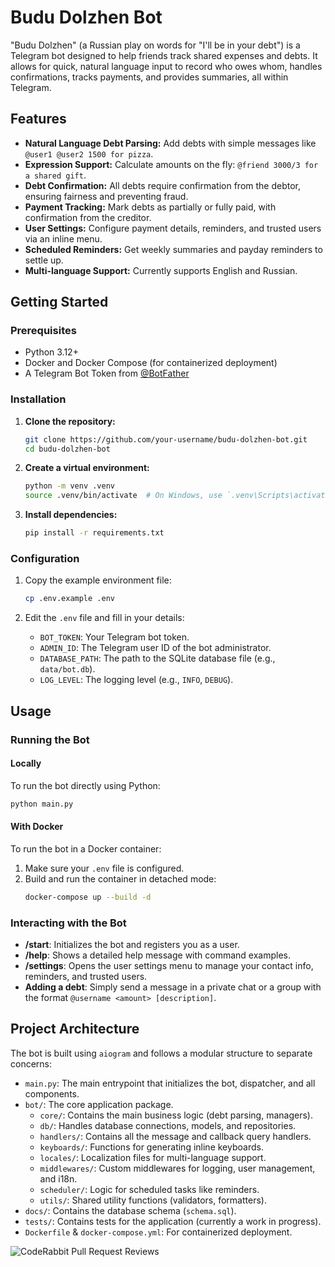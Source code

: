# Budu Dolzhen Bot

"Budu Dolzhen" (a Russian play on words for "I'll be in your debt") is a Telegram bot designed to help friends track shared expenses and debts. It allows for quick, natural language input to record who owes whom, handles confirmations, tracks payments, and provides summaries, all within Telegram.

## Features

- **Natural Language Debt Parsing:** Add debts with simple messages like `@user1 @user2 1500 for pizza`.
- **Expression Support:** Calculate amounts on the fly: `@friend 3000/3 for a shared gift`.
- **Debt Confirmation:** All debts require confirmation from the debtor, ensuring fairness and preventing fraud.
- **Payment Tracking:** Mark debts as partially or fully paid, with confirmation from the creditor.
- **User Settings:** Configure payment details, reminders, and trusted users via an inline menu.
- **Scheduled Reminders:** Get weekly summaries and payday reminders to settle up.
- **Multi-language Support:** Currently supports English and Russian.

## Getting Started

### Prerequisites

- Python 3.12+
- Docker and Docker Compose (for containerized deployment)
- A Telegram Bot Token from [@BotFather](https://t.me/BotFather)

### Installation

1.  **Clone the repository:**
    ```bash
    git clone https://github.com/your-username/budu-dolzhen-bot.git
    cd budu-dolzhen-bot
    ```

2.  **Create a virtual environment:**
    ```bash
    python -m venv .venv
    source .venv/bin/activate  # On Windows, use `.venv\Scripts\activate`
    ```

3.  **Install dependencies:**
    ```bash
    pip install -r requirements.txt
    ```

### Configuration

1.  Copy the example environment file:
    ```bash
    cp .env.example .env
    ```

2.  Edit the `.env` file and fill in your details:
    - `BOT_TOKEN`: Your Telegram bot token.
    - `ADMIN_ID`: The Telegram user ID of the bot administrator.
    - `DATABASE_PATH`: The path to the SQLite database file (e.g., `data/bot.db`).
    - `LOG_LEVEL`: The logging level (e.g., `INFO`, `DEBUG`).

## Usage

### Running the Bot

#### Locally

To run the bot directly using Python:

```bash
python main.py
```

#### With Docker

To run the bot in a Docker container:

1.  Make sure your `.env` file is configured.
2.  Build and run the container in detached mode:
    ```bash
    docker-compose up --build -d
    ```

### Interacting with the Bot

- **/start**: Initializes the bot and registers you as a user.
- **/help**: Shows a detailed help message with command examples.
- **/settings**: Opens the user settings menu to manage your contact info, reminders, and trusted users.
- **Adding a debt**: Simply send a message in a private chat or a group with the format `@username <amount> [description]`.

## Project Architecture

The bot is built using `aiogram` and follows a modular structure to separate concerns:

- `main.py`: The main entrypoint that initializes the bot, dispatcher, and all components.
- `bot/`: The core application package.
  - `core/`: Contains the main business logic (debt parsing, managers).
  - `db/`: Handles database connections, models, and repositories.
  - `handlers/`: Contains all the message and callback query handlers.
  - `keyboards/`: Functions for generating inline keyboards.
  - `locales/`: Localization files for multi-language support.
  - `middlewares/`: Custom middlewares for logging, user management, and i18n.
  - `scheduler/`: Logic for scheduled tasks like reminders.
  - `utils/`: Shared utility functions (validators, formatters).
- `docs/`: Contains the database schema (`schema.sql`).
- `tests/`: Contains tests for the application (currently a work in progress).
- `Dockerfile` & `docker-compose.yml`: For containerized deployment.

![CodeRabbit Pull Request Reviews](https://img.shields.io/coderabbit/prs/github/the-asind/budu_dolzhen_bot?utm_source=oss&utm_medium=github&utm_campaign=the-asind%2Fbudu_dolzhen_bot&labelColor=171717&color=FF570A&link=https%3A%2F%2Fcoderabbit.ai&label=CodeRabbit+Reviews)

